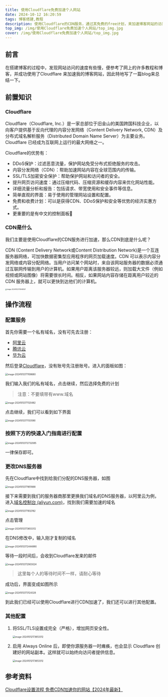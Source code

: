 ```yaml
---
title: 使用Cloudflare免费加速个人网站
date: 2024-10-12 16:20:59
tags: 博客搭建,教程
description: 使用Cloudflare的CDN服务，通过其免费的free计划，来加速博客网站的访问速度。
top_img: /img/使用Cloudflare免费加速个人网站/top_img.jpg
cover: /img/使用Cloudflare免费加速个人网站/top_img.jpg
---
```


## 前言
在搭建博客的过程中，发现网站访问的速度有些慢，便参考了网上的许多教程和博客，并成功使用了Cloudflare 来加速我的博客网站，因此特地写了一篇blog来总结一下。

## 前置知识

### Cloudflare

Cloudflare（Cloudflare, Inc.）是一家总部位于旧金山的美国跨国科技企业，以向客户提供基于反向代理的内容分发网络（Content Delivery Network, CDN）及分布式域名解析服务（Distributed Domain Name Server）为主要业务。Cloudflare 已经成为互联网上运行的最大网络之一。

Cloudflare的优势有：
+ DDoS保护：过滤恶意流量，保护网站免受分布式拒绝服务的攻击。
+ 内容分发网络（CDN）：帮助加速网站内容在全球范围内的传输。
+ SSL/TLS加密安全保护：帮助保护网站和访问者的安全。
+ 提升网页访问速度：通过压缩代码、压缩资源和缓存内容来优化网站性能。
+ 详细流量分析和报告：包括请求、带宽使用和安全事件等信息。
+ 简单直观的界面：易于使用的管理网站设置和配置。
+ 免费和收费计划：可以是获得CDN、DDoS保护和安全等优势的经济实惠方式。
+ 更重要的是有中文的控制面板🫣

### CDN是什么

我们主要是使用Cloudflare的CDN服务进行加速，那么CDN到底是什么呢？

CDN (Content Delivery Network或Content Distribution Network)是一个互连服务器网络，可加快数据密集型应用程序的网页加载速度。CDN 可以表示内容分发网络或内容分配网络。当用户访问某个网站时，来自该网站服务器的数据必须通过互联网传输到用户的计算机。如果用户距离该服务器较远，则加载大文件（例如视频或网站图像）将需要很长时间。相反，如果网站内容存储在距离用户较近的 CDN 服务器上，就可以更快到达他们的计算机。

<img src="/img/使用Cloudflare免费加速个人网站/image-20241012170948597.png" alt="image-20241012170948597" style="zoom: 33%;" />

## 操作流程

### 配置服务

首先你需要一个私有域名，没有可先去注册：
+ [阿里云](https://wanwang.aliyun.com/domain/)
+ [腾讯云](https://buy.cloud.tencent.com/domain)
+ [华为云](https://www.huaweicloud.com/product/domain.html)

然后登录[Cloudflare](https://dash.cloudflare.com/sign-up)，没有账号先注册账号。进入的面板如图：

<img src="/img/使用Cloudflare免费加速个人网站/image-20241012171108680.png" alt="image-20241012171108680" style="zoom: 50%;" />

我们输入我们的私有域名，点击继续，然后选择免费的计划

>   注意：不要填带有www.域名

<img src="/img/使用Cloudflare免费加速个人网站/image-20241012171120482.png" alt="image-20241012171120482" style="zoom: 50%;" />

点击继续，我们可以看到如下界面

<img src="/img/使用Cloudflare免费加速个人网站/image-20241012171133590.png" alt="image-20241012171133590" style="zoom: 50%;" />

### 按照下方的快速入门指南进行配置

<img src="/img/使用Cloudflare免费加速个人网站/image-20241012172732085.png" alt="image-20241012172732085" style="zoom:50%;" />

一律保存即可。

### 更改DNS服务器

先在Cloudflare中找到给我们分配的DNS服务器，如图

<img src="/img/使用Cloudflare免费加速个人网站/image-20241012171651888.png" alt="image-20241012171651888" style="zoom: 50%;" />

接下来需要到我们的服务器商那里更换我们域名的DNS服务器，以阿里云为例，进入[域名控制台 (aliyun.com)](https://dc.console.aliyun.com/#/domain-list/all)，找到我们需要加速的域名

<img src="/img/使用Cloudflare免费加速个人网站/image-20241012171932162.png" alt="image-20241012171932162" style="zoom:50%;" />

点击管理

<img src="/img/使用Cloudflare免费加速个人网站/image-20241012172054672.png" alt="image-20241012173653312" style="zoom:50%;" />

在DNS修改中，输入刚才复制的域名

<img src="/img/使用Cloudflare免费加速个人网站/image-20241012172444890.png" alt="image-20241012172444890" style="zoom:50%;" />

等待一段时间后，会收到Cloudflare发来的邮件

<img src="/img/使用Cloudflare免费加速个人网站/image-20241012172903024.png" alt="image-20241012172903024" style="zoom:50%;" />

>   这里每个人的等待时间不一样，请耐心等待

成功后，界面变成如图所示

<img src="/img/使用Cloudflare免费加速个人网站/image-20241012173124328.png" alt="image-20241012173124328" style="zoom:50%;" />

到此我们已经可以使用Cloudflare进行CDN加速了，我们还可以进行其他配置。

### 其他配置

1.   将SSL/TLS设置成完全（严格），增加网页安全性。

     <img src="/img/使用Cloudflare免费加速个人网站/image-20241012173653312.png" alt="image-20241012173653312" style="zoom:50%;" />

2.   启用 Always Online 后，即使你源服务器一时瘫痪，也会显示 Cloudflare 创建好的网站副本。这样就可以始终向访问者提供信息。

     <img src="/img/使用Cloudflare免费加速个人网站/image-20241012173855897.png" alt="image-20241012173653312" style="zoom:50%;" />

## 参考资料

[Cloudflare设置流程 免费CDN加速你的网站【2024年最新】](https://for-tiger.com/cloudflare-setup-tutorial-for-cdn-acceleration)